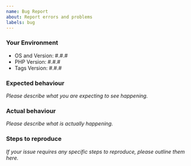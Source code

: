 ```yaml
---
name: Bug Report
about: Report errors and problems
labels: bug
---
```


### Your Environment

- OS and Version: #.#.#
- PHP Version: #.#.#
- Tags Version: #.#.#

### Expected behaviour

*Please describe what you are expecting to see happening.*

### Actual behaviour

*Please describe what is actually happening.*

### Steps to reproduce

*If your issue requires any specific steps to reproduce, please outline them here.*
